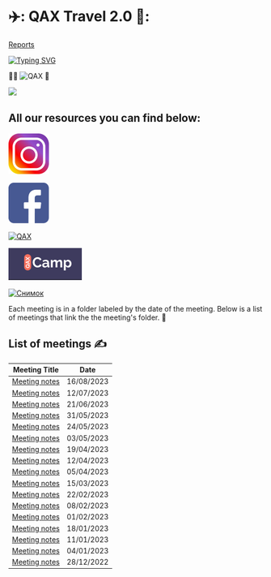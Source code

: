 # ✈️: QAX Travel 2.0 🚅:

[Reports](https://github.com/scholokov/long-travel-2/tree/8d7bda4dc0da87f88e6d5efe00ef83fc1d22ec67/Report)



[![Typing SVG](https://readme-typing-svg.herokuapp.com/?color=%2336BCF7\&lines=QAX+Travel+Job\_offer)](https://git.io/typing-svg)

👨‍🎓 ![QAX](https://user-images.githubusercontent.com/72439798/183895287-16881555-2ad2-4f11-85ee-51354901f216.PNG) 👩‍

![](https://media.giphy.com/media/3oKIPDf1E4qKYRJ6oM/giphy-downsized-large.gif)

## All our resources you can find below:

[![QAX](https://github.com/scholokov/qax-portal-2/blob/main/drive/instagram-png-instagram-png-logo-1455-1024x1024.png)](https://www.instagram.com/qax\_camp/?igshid=YmMyMTA2M2Y%3D)

[![QAX](https://github.com/scholokov/qax-portal-2/blob/main/drive/facebook-icon-logo-C61047A9E7-seeklogo.com.png)](https://www.facebook.com/qax.camp)

[![QAX](https://github.com/scholokov/qax-portal-2/blob/main/drive/2560px-Logo\_of\_YouTube\_\(2015-2017\).svg.png)](https://www.youtube.com/channel/UCXXCVCk7gw0aa8T0a6cx7Ow)

[![QAX](https://github.com/scholokov/qax-portal-2/blob/main/drive/%D0%A1%D0%BD%D0%B8%D0%BC%D0%BE%D0%BA.PNG)](https://portal.qax-camp.com.ua)

[![Снимок](https://user-images.githubusercontent.com/72439798/211194187-64aad7ab-2fa0-4ecd-831a-a3ff88b43155.PNG)](https://test.long-travel.live/)

Each meeting is in a folder labeled by the date of the meeting. Below is a list of meetings that link the the meeting's folder. :book:

## List of meetings ✍️

| Meeting Title                                                  | Date       |
| -------------------------------------------------------------- | ---------- |
| [Meeting notes](Meeting%20notes/Meeting%20notes%2016.08.23.md) | 16/08/2023 |
| [Meeting notes](broken-reference)                              | 12/07/2023 |
| [Meeting notes](broken-reference)                              | 21/06/2023 |
| [Meeting notes](broken-reference)                              | 31/05/2023 |
| [Meeting notes](broken-reference)                              | 24/05/2023 |
| [Meeting notes](broken-reference)                              | 03/05/2023 |
| [Meeting notes](broken-reference)                              | 19/04/2023 |
| [Meeting notes](broken-reference)                              | 12/04/2023 |
| [Meeting notes](broken-reference)                              | 05/04/2023 |
| [Meeting notes](broken-reference)                              | 15/03/2023 |
| [Meeting notes](broken-reference)                              | 22/02/2023 |
| [Meeting notes](broken-reference)                              | 08/02/2023 |
| [Meeting notes](Meeting%20notes/01.02.23\_Meeting%20notes.md)  | 01/02/2023 |
| [Meeting notes](broken-reference)                              | 18/01/2023 |
| [Meeting notes](broken-reference)                              | 11/01/2023 |
| [Meeting notes](broken-reference)                              | 04/01/2023 |
| [Meeting notes](broken-reference)                              | 28/12/2022 |
